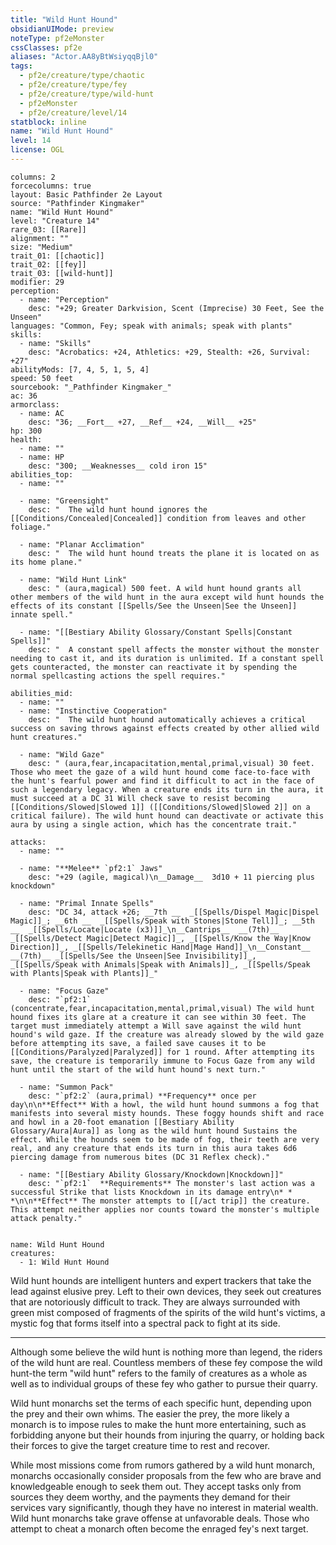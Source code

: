 ```yaml
---
title: "Wild Hunt Hound"
obsidianUIMode: preview
noteType: pf2eMonster
cssClasses: pf2e
aliases: "Actor.AA8yBtWsiyqqBjl0" 
tags:
  - pf2e/creature/type/chaotic
  - pf2e/creature/type/fey
  - pf2e/creature/type/wild-hunt
  - pf2eMonster
  - pf2e/creature/level/14
statblock: inline
name: "Wild Hunt Hound"
level: 14
license: OGL
---
```


```statblock
columns: 2
forcecolumns: true
layout: Basic Pathfinder 2e Layout
source: "Pathfinder Kingmaker"
name: "Wild Hunt Hound"
level: "Creature 14"
rare_03: [[Rare]]
alignment: ""
size: "Medium"
trait_01: [[chaotic]]
trait_02: [[fey]]
trait_03: [[wild-hunt]]
modifier: 29
perception:
  - name: "Perception"
    desc: "+29; Greater Darkvision, Scent (Imprecise) 30 Feet, See the Unseen"
languages: "Common, Fey; speak with animals; speak with plants"
skills:
  - name: "Skills"
    desc: "Acrobatics: +24, Athletics: +29, Stealth: +26, Survival: +27"
abilityMods: [7, 4, 5, 1, 5, 4]
speed: 50 feet
sourcebook: "_Pathfinder Kingmaker_"
ac: 36
armorclass:
  - name: AC
    desc: "36; __Fort__ +27, __Ref__ +24, __Will__ +25"
hp: 300
health:
  - name: ""
  - name: HP
    desc: "300; __Weaknesses__ cold iron 15"
abilities_top:
  - name: ""

  - name: "Greensight"
    desc: "  The wild hunt hound ignores the [[Conditions/Concealed|Concealed]] condition from leaves and other foliage."

  - name: "Planar Acclimation"
    desc: "  The wild hunt hound treats the plane it is located on as its home plane."

  - name: "Wild Hunt Link"
    desc: " (aura,magical) 500 feet. A wild hunt hound grants all other members of the wild hunt in the aura except wild hunt hounds the effects of its constant [[Spells/See the Unseen|See the Unseen]] innate spell."

  - name: "[[Bestiary Ability Glossary/Constant Spells|Constant Spells]]"
    desc: "  A constant spell affects the monster without the monster needing to cast it, and its duration is unlimited. If a constant spell gets counteracted, the monster can reactivate it by spending the normal spellcasting actions the spell requires."

abilities_mid:
  - name: ""
  - name: "Instinctive Cooperation"
    desc: "  The wild hunt hound automatically achieves a critical success on saving throws against effects created by other allied wild hunt creatures."

  - name: "Wild Gaze"
    desc: " (aura,fear,incapacitation,mental,primal,visual) 30 feet. Those who meet the gaze of a wild hunt hound come face-to-face with the hunt's fearful power and find it difficult to act in the face of such a legendary legacy. When a creature ends its turn in the aura, it must succeed at a DC 31 Will check save to resist becoming [[Conditions/Slowed|Slowed 1]] ([[Conditions/Slowed|Slowed 2]] on a critical failure). The wild hunt hound can deactivate or activate this aura by using a single action, which has the concentrate trait."

attacks:
  - name: ""

  - name: "**Melee** `pf2:1` Jaws"
    desc: "+29 (agile, magical)\n__Damage__  3d10 + 11 piercing plus knockdown"

  - name: "Primal Innate Spells"
    desc: "DC 34, attack +26; __7th __  _[[Spells/Dispel Magic|Dispel Magic]]_; __6th __  _[[Spells/Speak with Stones|Stone Tell]]_; __5th __  _[[Spells/Locate|Locate (x3)]]_\n__Cantrips__  __(7th)__ _[[Spells/Detect Magic|Detect Magic]]_, _[[Spells/Know the Way|Know Direction]]_, _[[Spells/Telekinetic Hand|Mage Hand]]_\n__Constant__  __(7th)__ _[[Spells/See the Unseen|See Invisibility]]_, _[[Spells/Speak with Animals|Speak with Animals]]_, _[[Spells/Speak with Plants|Speak with Plants]]_"

  - name: "Focus Gaze"
    desc: "`pf2:1` (concentrate,fear,incapacitation,mental,primal,visual) The wild hunt hound fixes its glare at a creature it can see within 30 feet. The target must immediately attempt a Will save against the wild hunt hound's wild gaze. If the creature was already slowed by the wild gaze before attempting its save, a failed save causes it to be [[Conditions/Paralyzed|Paralyzed]] for 1 round. After attempting its save, the creature is temporarily immune to Focus Gaze from any wild hunt until the start of the wild hunt hound's next turn."

  - name: "Summon Pack"
    desc: "`pf2:2` (aura,primal) **Frequency** once per day\n\n**Effect** With a howl, the wild hunt hound summons a fog that manifests into several misty hounds. These foggy hounds shift and race and howl in a 20-foot emanation [[Bestiary Ability Glossary/Aura|Aura]] as long as the wild hunt hound Sustains the effect. While the hounds seem to be made of fog, their teeth are very real, and any creature that ends its turn in this aura takes 6d6 piercing damage from numerous bites (DC 31 Reflex check)."

  - name: "[[Bestiary Ability Glossary/Knockdown|Knockdown]]"
    desc: "`pf2:1`  **Requirements** The monster's last action was a successful Strike that lists Knockdown in its damage entry\n* * *\n\n**Effect** The monster attempts to [[/act trip]] the creature. This attempt neither applies nor counts toward the monster's multiple attack penalty."
 
```

```encounter-table
name: Wild Hunt Hound
creatures:
  - 1: Wild Hunt Hound
```



Wild hunt hounds are intelligent hunters and expert trackers that take the lead against elusive prey. Left to their own devices, they seek out creatures that are notoriously difficult to track. They are always surrounded with green mist composed of fragments of the spirits of the wild hunt's victims, a mystic fog that forms itself into a spectral pack to fight at its side.

* * *

Although some believe the wild hunt is nothing more than legend, the riders of the wild hunt are real. Countless members of these fey compose the wild hunt-the term "wild hunt" refers to the family of creatures as a whole as well as to individual groups of these fey who gather to pursue their quarry.

Wild hunt monarchs set the terms of each specific hunt, depending upon the prey and their own whims. The easier the prey, the more likely a monarch is to impose rules to make the hunt more entertaining, such as forbidding anyone but their hounds from injuring the quarry, or holding back their forces to give the target creature time to rest and recover.

While most missions come from rumors gathered by a wild hunt monarch, monarchs occasionally consider proposals from the few who are brave and knowledgeable enough to seek them out. They accept tasks only from sources they deem worthy, and the payments they demand for their services vary significantly, though they have no interest in material wealth. Wild hunt monarchs take grave offense at unfavorable deals. Those who attempt to cheat a monarch often become the enraged fey's next target.
